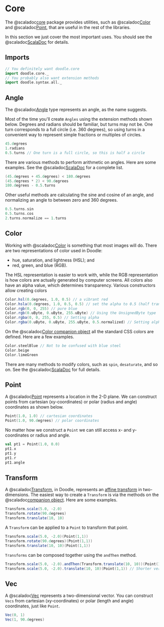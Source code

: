 # Core

The @scaladoc[core](doodle.core.index) package provides utilities, such as @scaladoc[Color](doodle.core.Color) and @scaladoc[Point](doodle.core.Point), that are useful in the rest of the libraries.

In this section we just cover the most important uses. You should see the @scaladoc[ScalaDoc](doodle.core.index) for details.

## Imports

```scala mdoc:silent
// You definitely want doodle.core
import doodle.core._
// You probably also want extension methods
import doodle.syntax.all._
```


## Angle

The @scaladoc[Angle](doodle.core.Angle) type represents an angle, as the name suggests.

Most of the time you'll create `Angles` using the extension methods shown below. Degrees and radians should be familiar, but turns may not be. One turn corresponds to a full circle (i.e. 360 degrees), so using turns in a convenient way to represent simple fractions or multiples of circles.

```scala mdoc:silent
45.degrees
1.radians
0.5.turns // One turn is a full circle, so this is half a circle
```

There are various methods to perform arithmetic on angles. Here are some examples. See the @scaladoc[ScalaDoc](doodle.core.Angle) for a complete list.

```scala mdoc
(45.degrees + 45.degrees) < 180.degrees
(45.degrees * 2) < 90.degrees
180.degrees - 0.5.turns
```

Other useful methods are calculating the sine and cosine of an angle, and normalizing an angle to between zero and 360 degrees.

```scala mdoc
0.5.turns.sin
0.5.turns.cos
2.turns.normalize == 1.turns
```


## Color

Working with @scaladoc[Color](doodle.core.Color) is something that most images will do. There are two representations of color used in Doodle:

* hue, saturation, and lightness (HSL); and
* red, green, and blue (RGB).

The HSL representation is easier to work with, while the RGB representation is how colors are actually generated by computer screens. All colors also have an alpha value, which determines transparency. Various constructors allow creating colors

```scala mdoc:silent
Color.hsl(0.degrees, 1.0, 0.5) // a vibrant red
Color.hsla(0.degrees, 1.0, 0.5, 0.5) // set the alpha to 0.5 (half transparent)
Color.rgb(0, 0, 255) // pure blue
Color.rgb(0.uByte, 0.uByte, 255.uByte) // Using the UnsignedByte type
Color.rgba(0, 0, 255, 0.5) // Setting alpha
Color.rgba(0.uByte, 0.uByte, 255.uByte, 0.5.normalized) // Setting alpha
```

On the @scaladoc[Color companion object](doodle.core.Color$) all the standard CSS colors are defined. Here are a few examples.

```scala mdoc:silent
Color.steelBlue // Not to be confused with blue steel
Color.beige 
Color.limeGreen
```

There are many methods to modify colors, such as `spin`, `desaturate`, and so on. See the @scaladoc[ScalaDoc](doodle.core.Color) for full details.


## Point

A @scaladoc[Point](doodle.core.Point) represents a location in the 2-D plane. We can construct points from cartesian (xy-coordinates) or polar (radius and angle) coordinates as shown below.

```scala mdoc
Point(1.0, 1.0) // cartesian coordinates
Point(1.0, 90.degrees) // polar coordinates
```

No matter how we construct a `Point` we can still access x- and y-coordinates or radius and angle.

```scala mdoc
val pt1 = Point(1.0, 0.0)
pt1.x
pt1.y
pt1.r
pt1.angle
```


## Transform

A @scaladoc[Transform](doodle.core.Transform), in Doodle, represents an [affine transform](https://en.wikipedia.org/wiki/Affine_transformation) in two-dimensions. The easiest way to create a `Transform` is via the methods on the @scaladoc[companion object](doodle.core.Transform$). Here are some examples.

```scala mdoc:silent
Transform.scale(5.0, -2.0)
Transform.rotate(90.degrees)
Transform.translate(10, 10)
```

A `Transform` can be applied to a `Point` to transform that point.

```scala mdoc
Transform.scale(5.0, -2.0)(Point(1,1))
Transform.rotate(90.degrees)(Point(1,1))
Transform.translate(10, 10)(Point(1,1))
```

`Transforms` can be composed together using the `andThen` method.

```scala mdoc
Transform.scale(5.0, -2.0).andThen(Transform.translate(10, 10))(Point(1,1))
Transform.scale(5.0, -2.0).translate(10, 10)(Point(1,1)) // Shorter version

```


## Vec

A @scaladoc[Vec](doodle.core.Vec) represents a two-dimensional vector. You can construct `Vecs` from cartesian (xy-coordinates) or polar (length and angle) coordinates, just like `Point`.

```scala mdoc
Vec(0, 1)
Vec(1, 90.degrees)
```
